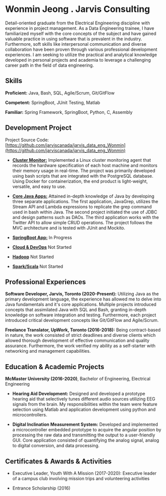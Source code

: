 # Wonmin Jeong . Jarvis Consulting
Detail-oriented graduate from the Electrical Engineering discipline with experience in project management. 
As a Data Engineering trainee, I have familiarized myself with the core concepts of the subject and have gained valuable practice in using software 
that is prevalent in the industry. Furthermore, soft skills like interpersonal communication and diverse collaboration have been proven through  various professional development experiences. 
I am seeking to utilize the practical and analytical knowledge developed in personal projects and 
academia to leverage a challenging career path in the field of data engineering.

## Skills
**Proficient:** Java, Bash, SQL, Agile/Scrum, Git/GitFlow

**Competent:** SpringBoot, JUnit Testing, Matlab

**Familiar:** Spring Framework, SpringBoot, Python, C, Assembly

## Development Project
Project Source Code: [https://github.com/jarviscanada/jarvis_data_eng_Wonmin](https://github.com/jarviscanada/jarvis_data_eng_Wonmin)
- **[Cluster Monitor:](./linux_sql)** Implemented a Linux cluster monitoring agent that records the hardware specification of each host machine and monitors their memory usage in real-time. The project was primarily developed using bash scripts that are integrated with the PostgreSQL database. Using Docker for containerization, the end product is light-weight, versatile, and easy to use.

- **[Core Java Apps:](./core_java)** Attained in-depth knowledge of Java by developing three separate applications. The first application, JavaGrep, utilizes the Stream API and Lambda expressions to replicate the grep command used in bash within Java. The second project initiated the use of JDBC and design patterns such as DAOs. The third application works with the Twitter API to allow simple CRUD operations. The project follows the MVC architecture and is tested with JUnit and Mockito.

- **[SpringBoot App:](./springboot)** In Progress

- **[Cloud & DevOps](./cloud_devops)** Not Started

- **[Hadoop](./hadoop)** Not Started

- **[Spark/Scala](./spark)** Not Started

## Professional Experiences
**Software Developer, Jarvis, Toronto (2020-Present):** Utilizing Java as the primary development language, the experience has allowed me to delve into Java fundamentals and it's core applications. Multiple projects introduced concepts that assimilated Java with SQL and Bash, granting in-depth knowledge on software integration and testing. Furthermore, each project introduced critical development concepts like Git/GitFlow and Agile/Scrum.

**Freelance Translator, UpWork, Toronto (2016-2018):** Being contract-based in nature, the work consisted of strict deadlines and diverse clients which allowed thorough development of effective communication and quality assurance. Furthermore, the work verified my ability as a self-starter with networking and management capabilities.

## Education & Academic Projects
**McMaster University (2016-2020)**, Bachelor of Engineering, Electrical Engineering

- **Hearing Aid Development:** Designed and developed a prototype hearing aid that selectively tunes different 
audio sources utilizing EEG signals from the brain. My responsibilities within the team were feature selection using Matlab and
application development using python and microcontrollers.

- **Digital Inclination Measurement System:** Developed and implemented a microcontroller embedded prototype to acquire the angular position by processing the raw data and 
transmitting the output to a user-friendly GUI. Core application consisted of quantifying the analog signal, analog to digital conversion, and data processing.

## Certificates & Awards & Activities
- Executive Leader, Youth With A Mission (2017-2020): Executive leader of a campus club involving mission trips and volunteering activities

- Entrance Scholarship (2016)